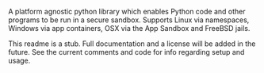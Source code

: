 A platform agnostic python library which enables Python code and other programs to be run in a secure sandbox. Supports Linux via namespaces, Windows via app containers, OSX via the App Sandbox and FreeBSD jails.

This readme is a stub. Full documentation and a license will be added in the future. See the current comments and code for info regarding setup and usage.
